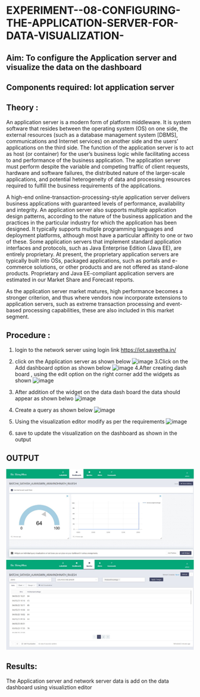 # EXPERIMENT--08-CONFIGURING-THE-APPLICATION-SERVER-FOR-DATA-VISUALIZATION-
 
## Aim: To  configure  the Application server and visualize the data on the dashboard 
## Components required: Iot application server 
## Theory :
 An application server is a modern form of platform middleware. It is system software that resides between the operating system (OS) on one side, the external resources (such as a database management system [DBMS], communications and Internet services) on another side and the users’ applications on the third side. The function of the application server is to act as host (or container) for the user’s business logic while facilitating access to and performance of the business application. The application server must perform despite the variable and competing traffic of client requests, hardware and software failures, the distributed nature of the larger-scale applications, and potential heterogeneity of data and processing resources required to fulfill the business requirements of the applications.

A high-end online-transaction-processing-style application server delivers business applications with guaranteed levels of performance, availability and integrity. An application server also supports multiple application design patterns, according to the nature of the business application and the practices in the particular industry for which the application has been designed. It typically supports multiple programming languages and deployment platforms, although most have a particular affinity to one or two of these. Some application servers that implement standard application interfaces and protocols, such as Java Enterprise Edition (Java EE), are entirely proprietary. At present, the proprietary application servers are typically built into OSs, packaged applications, such as portals and e-commerce solutions, or other products and are not offered as stand-alone products. Proprietary and Java EE-compliant application servers are estimated in our Market Share and Forecast reports.

As the application server market matures, high performance becomes a stronger criterion, and thus where vendors now incorporate extensions to application servers, such as extreme transaction processing and event-based processing capabilities, these are also included in this market segment.
## Procedure :

 1. login to the network server using login link  https://iot.saveetha.in/
 2.  click on the Application server as shown below 
 ![image](https://github.com/vasanthkumarch/EXPERIMENT-07-CONFIGURING-NETWORK-SERVER-FOR-CONNECTING-GATEWAY-AND-END-NODE-/assets/36288975/47c2e08d-6598-4437-8b07-f213d6f3b8ac)
 3.Click on the Add dashboard option as shown below 
 ![image](https://github.com/vasanthkumarch/EXPERIMENT--08-CONFIGURING-THE-APPLICATION-SERVER-FOR-DATA-VISUALIZATION-/assets/36288975/8006c218-4cfd-48b8-b0f1-34fd29f0a181)
 4.After creating dash board , using the edit option on the right corner  add the widgets as shown 
 ![image](https://github.com/vasanthkumarch/EXPERIMENT--08-CONFIGURING-THE-APPLICATION-SERVER-FOR-DATA-VISUALIZATION-/assets/36288975/16621142-3281-4164-9927-65bf4e1ea13d)

5. After addition of the widget on the data dash board the data should appear as shown belwo 
 ![image](https://github.com/vasanthkumarch/EXPERIMENT--08-CONFIGURING-THE-APPLICATION-SERVER-FOR-DATA-VISUALIZATION-/assets/36288975/f9f02c5b-ae17-436f-be3a-17c5e66d63a0)
6. Create a query as shown below 
 ![image](https://github.com/vasanthkumarch/EXPERIMENT--08-CONFIGURING-THE-APPLICATION-SERVER-FOR-DATA-VISUALIZATION-/assets/36288975/ceead64a-e6a1-403d-864e-2526f8b39930)
7. Using the visualization editor modify as per the requirements 
 ![image](https://github.com/vasanthkumarch/EXPERIMENT--08-CONFIGURING-THE-APPLICATION-SERVER-FOR-DATA-VISUALIZATION-/assets/36288975/4becc339-c77e-4568-9b79-aeaed3734169)
8. save to update the visualization on the dashboard as shown in the output 


## OUTPUT 
 
![image](/exp8_iot-1.jpg)
![image](/exp8_iot-2.jpg)

## Results: 

  The Application  server and network server data is add on the data dashboard using visualiztion editor 
